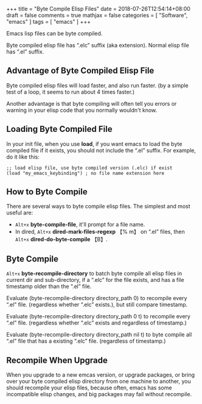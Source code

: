 +++
title = "Byte Compile Elisp Files"
date = 2018-07-26T12:54:14+08:00
draft = false
comments = true
mathjax = false
categories = [ "Software", "emacs" ]
tags = [ "emacs" ]
+++

Emacs lisp files can be byte compiled.

Byte compiled elisp file has “.elc” suffix (aka extension). Normal elisp file has “.el” suffix.

## Advantage of Byte Compiled Elisp File

Byte compiled elisp files will load faster, and also run faster. (by a simple test of a loop, it seems to run about 4 times faster.)

Another advantage is that byte compiling will often tell you errors or warning in your elisp code that you normally wouldn't know.
<!--more-->

## Loading Byte Compiled File

In your init file, when you use **load**, if you want emacs to load the byte compiled file if it exists, you should not include the “.el” suffix. For example, do it like this:

```elisp
;; load elisp file, use byte compiled version (.elc) if exist
(load "my_emacs_keybinding") ; no file name extension here
```

## How to Byte Compile

There are several ways to byte compile elisp files. The simplest and most useful are:

* `Alt+x` **byte-compile-file**, it'll prompt for a file name.
* In dired, `Alt+x` **dired-mark-files-regexp** 【% m】 on “.el” files, then `Alt+x` **dired-do-byte-compile** 【B】.

## Byte Compile

`Alt+x` **byte-recompile-directory** to batch byte compile all elisp files in current dir and sub-directory, if a “.elc” for the file exists, and has a file timestamp older than the “.el” file.

Evaluate (byte-recompile-directory directory_path 0) to recompile every “.el” file. (regardless whether “.elc” exists.), but still compare timestamp.

Evaluate (byte-recompile-directory directory_path 0 t) to recompile every “.el” file. (regardless whether “.elc” exists and regardless of timestamp.)

Evaluate (byte-recompile-directory directory_path nil t) to byte compile all “.el” file that has a existing “.elc” file. (regardless of timestamp.)

## Recompile When Upgrade

When you upgrade to a new emcas version, or upgrade packages, or bring over your byte compiled elisp directory from one machine to another, you should recompile your elisp files, because often, emacs has some incompatible elisp changes, and big packages may fail without recompile.

